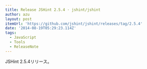 ```yaml
---
title: Release JSHint 2.5.4 · jshint/jshint
author: azu
layout: post
itemUrl: 'https://github.com/jshint/jshint/releases/tag/2.5.4'
date: '2014-08-19T05:29:23.114Z'
tags:
  - JavaScript
  - Tools
  - ReleaseNote
---
```

JSHint 2.5.4リリース。

